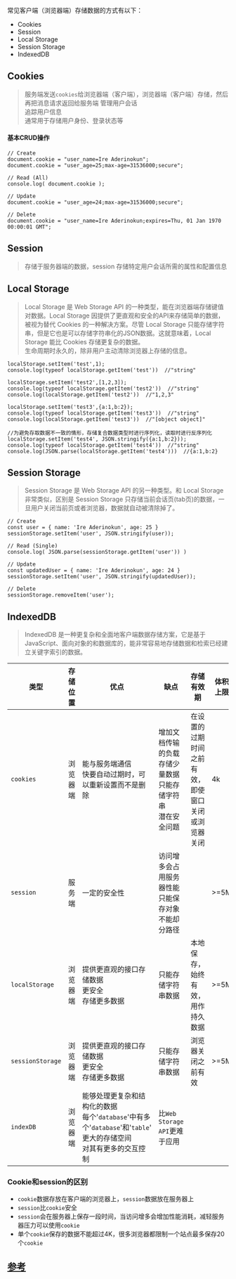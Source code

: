 
常见客户端（浏览器端）存储数据的方式有以下：
* Cookies
* Session
* Local Storage
* Session Storage
* IndexedDB
## Cookies
> 服务端发送`cookies`给浏览器端（客户端），浏览器端（客户端）存储，然后再把消息请求返回给服务端
> 管理用户会话<br>追踪用户信息<br>通常用于存储用户身份、登录状态等
#### 基本CRUD操作
```
// Create
document.cookie = "user_name=Ire Aderinokun";  
document.cookie = "user_age=25;max-age=31536000;secure";

// Read (All)
console.log( document.cookie );

// Update
document.cookie = "user_age=24;max-age=31536000;secure"; 

// Delete
document.cookie = "user_name=Ire Aderinokun;expires=Thu, 01 Jan 1970 00:00:01 GMT";  
```
## Session
> 存储于服务器端的数据，session 存储特定用户会话所需的属性和配置信息

## Local Storage
> Local Storage 是 Web Storage API 的一种类型，能在浏览器端存储键值对数据。Local Storage 因提供了更直观和安全的API来存储简单的数据，被视为替代 Cookies 的一种解决方案。尽管 Local Storage 只能存储字符串，但是它也是可以存储字符串化的JSON数据。这就意味着，Local Storage 能比 Cookies 存储更复杂的数据。<br>生命周期时永久的，除非用户主动清除浏览器上存储的信息。
```
localStorage.setItem('test',1);
console.log(typeof localStorage.getItem('test'))  //"string"

localStorage.setItem('test2',[1,2,3]);
console.log(typeof localStorage.getItem('test2'))  //"string"
console.log(localStorage.getItem('test2'))  //"1,2,3"

localStorage.setItem('test3',{a:1,b:2});
console.log(typeof localStorage.getItem('test3'))  //"string"
console.log(localStorage.getItem('test3'))  //"[object object]"

//为避免存取数据不一致的情形，存储复合数据类型时进行序列化，读取时进行反序列化
localStorage.setItem('test4', JSON.stringify({a:1,b:2}));
console.log(typeof localStorage.getItem('test4'))  //"string"
console.log(JSON.parse(localStorage.getItem('test4')))  //{a:1,b:2}
```
## Session Storage
> Session Storage 是 Web Storage API 的另一种类型。和 Local Storage 非常类似，区别是 Session Storage 只存储当前会话页(tab页)的数据，一旦用户关闭当前页或者浏览器，数据就自动被清除掉了。
```
// Create
const user = { name: 'Ire Aderinokun', age: 25 }  
sessionStorage.setItem('user', JSON.stringify(user));

// Read (Single)
console.log( JSON.parse(sessionStorage.getItem('user')) ) 

// Update
const updatedUser = { name: 'Ire Aderinokun', age: 24 }  
sessionStorage.setItem('user', JSON.stringify(updatedUser));

// Delete
sessionStorage.removeItem('user');  
```
## IndexedDB
> IndexedDB 是一种更复杂和全面地客户端数据存储方案，它是基于 JavaScript、面向对象的和数据库的，能非常容易地存储数据和检索已经建立关键字索引的数据。

类型 | 存储位置 | 优点  | 缺点 | 存储有效期 | 体积上限 | 浏览器支持
----- | ------ | ------ | ------ | ------ | ------ | ------- 
`cookies` | 浏览器端| 能与服务端通信<br>快要自动过期时，可以重新设置而不是删除 | 增加文档传输的负载<br>存储少量数据<br>只能存储字符串<br>潜在安全问题| 在设置的过期时间之前有效，即使窗口关闭或浏览器关闭 | 4k | 所有主流浏览器
`session` | 服务端 | 一定的安全性<br> | 访问增多会占用服务器性能<br>只能保存对象<br>不能却分路径 |  | >=5M | 
`localStorage` | 浏览器端| 提供更直观的接口存储数据<br>更安全<br>存储更多数据 | 只能存储字符串数据 |  本地保存，始终有效，用作持久数据 | >=5M | IE8+/Edge/Firefox 2+/Chrome/Safari 4+/Opera 11.5+(caniuse)
`sessionStorage` | 浏览器端 | 提供更直观的接口存储数据<br>更安全<br>存储更多数据 | 只能存储字符串数据 | 浏览器关闭之前有效 | >=5M | IE8+/Edge/Firefox 2+/Chrome/Safari 4+/Opera 11.5+(caniuse)
`indexDB` | 浏览器端 | 能够处理更复杂和结构化的数据<br>每个'`database`'中有多个'`database`'和'`table`'<br>更大的存储空间<br>对其有更多的交互控制| 比`Web Storage API`更难于应用|   |   | IE10+/Edge12+/Firefox 4+/Chrome 11+/Safari 7.1+/Opera 15+(caniuse)

### Cookie和session的区别

* `cookie`数据存放在客户端的浏览器上，`session`数据放在服务器上
* `session`比`cookie`安全
* `session`会在服务器上保存一段时间，当访问增多会增加性能消耗，减轻服务器压力可以使用`cookie`
* 单个`cookie`保存的数据不能超过4K，很多浏览器都限制一个站点最多保存20个`cookie`

##  [参考](https://bitsofco.de/an-overview-of-client-side-storage/)